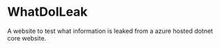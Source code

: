 # WhatDoILeak
A website to test what information is leaked from a azure hosted dotnet core website.
